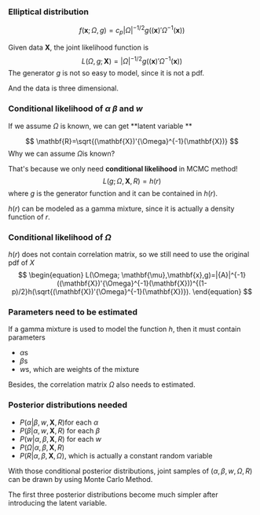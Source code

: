 ### Elliptical distribution

$$
f(\mathbf{x};\Omega,g)=c_p|\Omega|^{-1/2}g((\mathbf{x})'\Omega^{-1}(\mathbf{x}))
$$

Given data $\mathbf{X}$, the joint likelihood function is 
$$
L(\Omega,g;\mathbf{X})=|\Omega|^{-1/2}g((\mathbf{x})'\Omega^{-1}(\mathbf{x}))
$$
The generator $g​$ is not so easy to model, since it is not a pdf.

And the data is three dimensional.

### Conditional likelihood of $\alpha$ $\beta$ and $w$
If we assume $\Omega$ is known, we can get **latent variable **

$$
\mathbf{R}=\sqrt{(\mathbf{X})'{\Omega}^{-1}(\mathbf{X})}
$$
Why we can assume $\Omega​$ is known?

That's because we only need **conditional likelihood** in MCMC method!
$$
L(g;\Omega,\mathbf{X}, R)=h(r)
$$
where $g$ is the generator function and it can be contained in $h(r)$.

$h(r)$ can be modeled as a gamma mixture, since it is actually a density function of $r$.

### Conditional likelihood of $\Omega$

$h(r)$ does not contain correlation matrix, so we still need to use the original pdf of $X$
$$
\begin{equation}
L(\Omega; \mathbf{\mu},\mathbf{x},g)=|{A}|^{-1}((\mathbf{X})'{\Omega}^{-1}(\mathbf{X}))^{(1-p)/2}h(\sqrt{(\mathbf{X})'{\Omega}^{-1}(\mathbf{X})}).
\end{equation}
$$




### Parameters need to be estimated

If a gamma mixture is used to model the function $h$, then it must contain parameters

- $\alpha$s
- $\beta​$s
- $w$s, which are weights of the mixture

Besides, the correlation matrix $\Omega​$ also needs to estimated.



### Posterior distributions needed

- $P(\alpha|\beta, w, \mathbf{X}, R)​$ for each $\alpha​$
- $P(\beta|\alpha, w, \mathbf{X}, R)$ for each $\beta$
- $P(w|\alpha, \beta, \mathbf{X}, R)$ for each $w$
- $P(\Omega|\alpha,\beta, \mathbf{X}, R)​$
- $P(R|\alpha,\beta, \mathbf{X}, \Omega)$, which is actually a constant random variable

With those conditional posterior distributions, joint samples of $(\alpha, \beta, w, \Omega, R)$ can be drawn by using Monte Carlo Method.

The first three posterior distributions become much simpler after introducing the latent variable.

